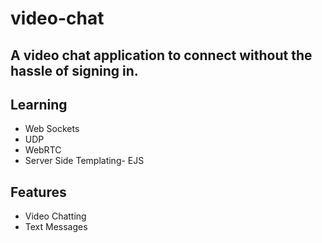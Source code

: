 # video-chat
## A video chat application to connect without the hassle of signing in.

## Learning
* Web Sockets
* UDP
* WebRTC
* Server Side Templating- EJS


## Features
* Video Chatting
* Text Messages
